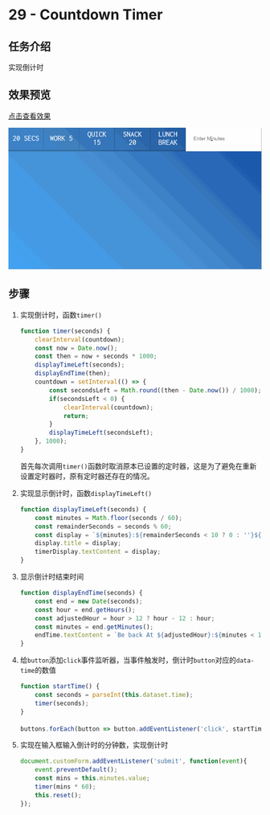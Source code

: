 # 29 - Countdown Timer  

## 任务介绍

实现倒计时

## 效果预览

[点击查看效果](https://miraclezys.github.io/JavaScript30/29%20-%20Countdown%20Timer/index.html)

![show](./image/a.gif)

## 步骤

1. 实现倒计时，函数`timer()`

   ```javascript
   function timer(seconds) {
       clearInterval(countdown);
       const now = Date.now();
       const then = now + seconds * 1000;
       displayTimeLeft(seconds);
       displayEndTime(then);
       countdown = setInterval(() => {
           const secondsLeft = Math.round((then - Date.now()) / 1000);
           if(secondsLeft < 0) {
               clearInterval(countdown);
               return;
           }
           displayTimeLeft(secondsLeft);
       }, 1000);
   }
   ```

   首先每次调用`timer()`函数时取消原本已设置的定时器，这是为了避免在重新设置定时器时，原有定时器还存在的情况。

2. 实现显示倒计时，函数`displayTimeLeft()`

   ```javascript
   function displayTimeLeft(seconds) {
       const minutes = Math.floor(seconds / 60);
       const remainderSeconds = seconds % 60;
       const display = `${minutes}:${remainderSeconds < 10 ? 0 : ''}${remainderSeconds}`;
       display.title = display;
       timerDisplay.textContent = display;
   }
   ```

3. 显示倒计时结束时间

   ```javascript
   function displayEndTime(seconds) {
       const end = new Date(seconds);
       const hour = end.getHours();
       const adjustedHour = hour > 12 ? hour - 12 : hour;
       const minutes = end.getMinutes();
       endTime.textContent = `Be back At ${adjustedHour}:${minutes < 10 ? '0' : ''}${minutes}`;
   }
   ```

4. 给`button`添加`click`事件监听器，当事件触发时，倒计时`button`对应的`data-time`的数值

   ```javascript
   function startTime() {
       const seconds = parseInt(this.dataset.time);
       timer(seconds);
   }

   buttons.forEach(button => button.addEventListener('click', startTime));
   ```

5. 实现在输入框输入倒计时的分钟数，实现倒计时

   ```javascript
   document.customForm.addEventListener('submit', function(event){
       event.preventDefault();
       const mins = this.minutes.value;
       timer(mins * 60);
       this.reset();
   });
   ```

   ​

